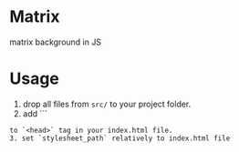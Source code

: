 # Matrix
 matrix background in JS

# Usage
 1. drop all files from `src/` to your project folder.
 2. add ```
 <script src="matrix/setup.js" type="module"></script>
 ```
 to `<head>` tag in your index.html file.
 3. set `stylesheet_path` relatively to index.html file
